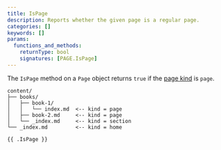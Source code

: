 ```yaml
---
title: IsPage
description: Reports whether the given page is a regular page.
categories: []
keywords: []
params:
  functions_and_methods:
    returnType: bool
    signatures: [PAGE.IsPage]
---
```


The `IsPage` method on a `Page` object returns `true` if the [page kind](g) is `page`.

```text
content/
├── books/
│   ├── book-1/
│   │   └── index.md  <-- kind = page
│   ├── book-2.md     <-- kind = page
│   └── _index.md     <-- kind = section
└── _index.md         <-- kind = home
```

```go-html-template
{{ .IsPage }}
```
